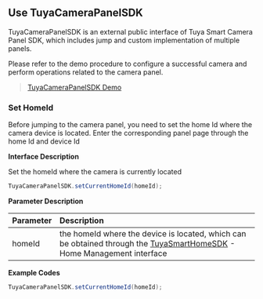 ## Use TuyaCameraPanelSDK

TuyaCameraPanelSDK is an external public interface of Tuya Smart Camera Panel SDK, which includes jump and custom implementation of multiple panels.

Please refer to the demo procedure to configure a successful camera and perform operations related to the camera panel.

> [TuyaCameraPanelSDK Demo](<https://github.com/TuyaInc/tuyasmart_camera_panel_android_sdk>)



### Set HomeId

Before jumping to the camera panel, you need to set the home Id where the camera device is located. Enter the corresponding panel page through the home Id and device Id

**Interface Description**

Set the homeId where the camera is currently located

 ```java
TuyaCameraPanelSDK.setCurrentHomeId(homeId);
 ```

 **Parameter Description**

| Parameter | Description                                                  |
| :-------- | :----------------------------------------------------------- |
| homeId    | the homeId where the device is located, which can be obtained through the  [TuyaSmartHomeSDK](https://tuyainc.github.io/tuyasmart_home_android_sdk_doc/zh-hans/)  - Home Management interface |

**Example Codes**

 ```java
TuyaCameraPanelSDK.setCurrentHomeId(homeId);
 ```

